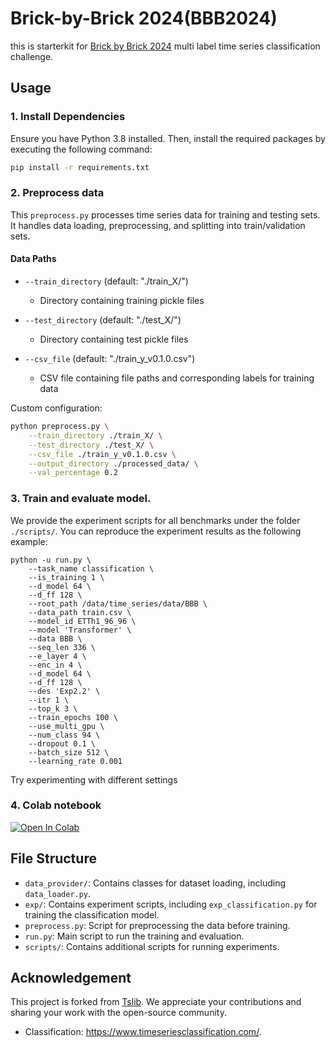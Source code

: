 # Brick-by-Brick 2024(BBB2024)

this is starterkit for [Brick by Brick 2024](https://www.aicrowd.com/challenges/brick-by-brick-2024) multi label time series classification challenge.

## Usage

### 1. Install Dependencies

Ensure you have Python 3.8 installed. Then, install the required packages by executing the following command:

```sh
pip install -r requirements.txt
```

### 2. Preprocess data

 This `preprocess.py` processes time series data for training and testing sets. It handles data loading, preprocessing, and splitting into train/validation sets.

#### Data Paths

- `--train_directory` (default: "./train_X/")

  - Directory containing training pickle files

- `--test_directory` (default: "./test_X/")

  - Directory containing test pickle files

- `--csv_file` (default: "./train_y_v0.1.0.csv")
  - CSV file containing file paths and corresponding labels for training data

Custom configuration:

```bash
python preprocess.py \
    --train_directory ./train_X/ \
    --test_directory ./test_X/ \
    --csv_file ./train_y_v0.1.0.csv \
    --output_directory ./processed_data/ \
    --val_percentage 0.2 
```

### 3. Train and evaluate model.
 We provide the experiment scripts for all benchmarks under the folder `./scripts/`. You can reproduce the experiment results as the following example:

```
python -u run.py \
    --task_name classification \
    --is_training 1 \
    --d_model 64 \
    --d_ff 128 \
    --root_path /data/time_series/data/BBB \
    --data_path train.csv \
    --model_id ETTh1_96_96 \
    --model 'Transformer' \
    --data BBB \
    --seq_len 336 \
    --e_layer 4 \
    --enc_in 4 \
    --d_model 64 \
    --d_ff 128 \
    --des 'Exp2.2' \
    --itr 1 \
    --top_k 3 \
    --train_epochs 100 \
    --use_multi_gpu \
    --num_class 94 \
    --dropout 0.1 \
    --batch_size 512 \
    --learning_rate 0.001
```
Try experimenting with different settings

### 4. Colab notebook
   <a href="https://colab.research.google.com/drive/1Bs6aE5gSlM_K0IKH3x2AcvVmuzrpjmzt#scrollTo=DoX7_j6K6T7z" target="_parent"><img src="https://colab.research.google.com/assets/colab-badge.svg" alt="Open In Colab"/></a>
   
  ## File Structure

  - `data_provider/`: Contains classes for dataset loading, including `data_loader.py`.
  - `exp/`: Contains experiment scripts, including `exp_classification.py` for training the classification model.
  - `preprocess.py`: Script for preprocessing the data before training.
  - `run.py`: Main script to run the training and evaluation.
  - `scripts/`: Contains additional scripts for running experiments.

## Acknowledgement

This project is forked from [Tslib](https://github.com/thuml/Time-Series-Library/). We appreciate your contributions and sharing your work with the open-source community.

- Classification: https://www.timeseriesclassification.com/.

